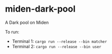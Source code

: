 # miden-dark-pool
A Dark pool on Miden


To run:
- Terminal 1: `cargo run --release --bin matcher`
- Terminal 2: `cargo run --release --bin user`